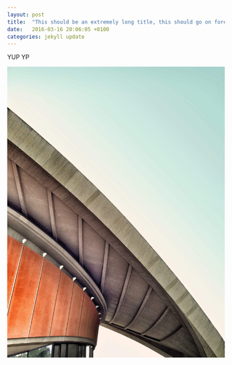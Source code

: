 ```yaml
---
layout: post
title:  "This should be an extremely long title, this should go on forever because i'm much to tired of copy and pasting lorem ipsum"
date:   2016-03-16 20:06:05 +0100
categories: jekyll update
---
```

YUP YP

![Blog indlæg billede](/assets/img/6.jpg)
